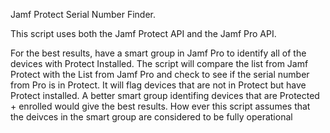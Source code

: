 Jamf Protect Serial Number Finder.

This script uses both the Jamf Protect API and the Jamf Pro API. 

For the best results, have a smart group in Jamf Pro to identify all of the devices with Protect Installed. The script will compare the list from Jamf Protect with the List from Jamf Pro and check to see if the serial number from Pro is in Protect.
It will flag devices that are not in Protect but have Protect installed. A better smart group identifing devices that are Protected + enrolled would give the best results. How ever this script assumes that the deivces in the smart group are considered to be fully operational


